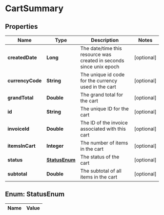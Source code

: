 
# CartSummary

## Properties
Name | Type | Description | Notes
------------ | ------------- | ------------- | -------------
**createdDate** | **Long** | The date/time this resource was created in seconds since unix epoch |  [optional]
**currencyCode** | **String** | The unique id code for the currency used in the cart |  [optional]
**grandTotal** | **Double** | The grand total for the cart |  [optional]
**id** | **String** | The unique ID for the cart |  [optional]
**invoiceId** | **Double** | The ID of the invoice associated with this cart |  [optional]
**itemsInCart** | **Integer** | The number of items in the cart |  [optional]
**status** | [**StatusEnum**](#StatusEnum) | The status of the cart |  [optional]
**subtotal** | **Double** | The subtotal of all items in the cart |  [optional]


<a name="StatusEnum"></a>
## Enum: StatusEnum
Name | Value
---- | -----



